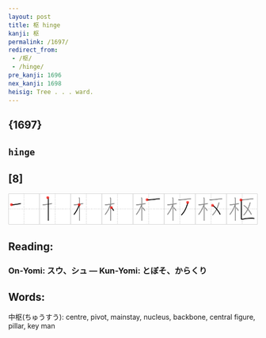```yaml
---
layout: post
title: 枢 hinge
kanji: 枢
permalink: /1697/
redirect_from:
 - /枢/
 - /hinge/
pre_kanji: 1696
nex_kanji: 1698
heisig: Tree . . . ward.
---
```


## {1697}

## `hinge`

## [8]

<div class="stroke"><img src="../images/E69EA2.png" /></div>

## Reading:

### On-Yomi: スウ、シュ &mdash; Kun-Yomi: とぼそ、からくり

## Words:

中枢(ちゅうすう): centre, pivot, mainstay, nucleus, backbone, central figure, pillar, key man

